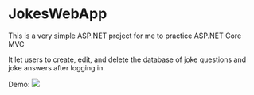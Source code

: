 # JokesWebApp
 This is a very simple ASP.NET project for me to practice ASP.NET Core MVC

It let users to create, edit, and delete the database of joke questions and joke answers after logging in.

Demo:
<Img src="Home-Page-My-ASP.NET-Application-Google-Chrome-2023-03-27-23-19-10.gif" />
